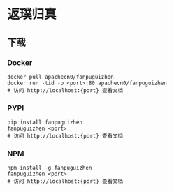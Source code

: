 # 返璞归真

## 下载

### Docker

```
docker pull apachecn0/fanpuguizhen
docker run -tid -p <port>:80 apachecn0/fanpuguizhen
# 访问 http://localhost:{port} 查看文档
```

### PYPI

```
pip install fanpuguizhen
fanpuguizhen <port>
# 访问 http://localhost:{port} 查看文档
```

### NPM

```
npm install -g fanpuguizhen
fanpuguizhen <port>
# 访问 http://localhost:{port} 查看文档
```